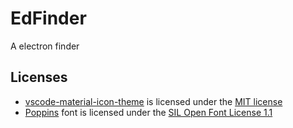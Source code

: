 # EdFinder
 A electron finder


## Licenses
- [vscode-material-icon-theme](https://github.com/PKief/vscode-material-icon-theme) is licensed under the [MIT license](https://github.com/PKief/vscode-material-icon-theme/blob/main/LICENSE.md)
- [Poppins](https://github.com/itfoundry/poppins) font is licensed under the [SIL Open Font License 1.1](https://github.com/itfoundry/Poppins/blob/master/OFL.txt)